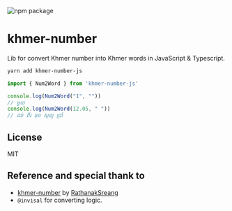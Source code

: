 ![npm package](https://img.shields.io/npm/v/khmer-number-js.svg?style=flat-square?style=flat-square)

# khmer-number

Lib for convert Khmer number into Khmer words in JavaScript & Typescript.

```sh
yarn add khmer-number-js

```

```ts
import { Num2Word } from 'khmer-number-js'

console.log(Num2Word("1", ""))
// មួយ
console.log(Num2Word(12.05, " "))
// ដប់ ពីរ ចុច សូន្យ ប្រាំ

```

## License

MIT

## Reference and special thank to

- [khmer-number](https://github.com/khmerlang/khmer-number) by [RathanakSreang](https://github.com/khmerlang/khmer-number)
- `@invisal` for converting logic.
